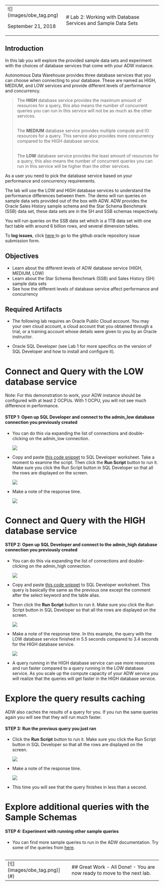 <table class="tbl-heading"><tr><td class="td-logo">![](images/obe_tag.png)

September 21, 2018
</td>
<td class="td-banner">
# Lab 2: Working with Database Services and Sample Data Sets
</td></tr><table>


## Introduction

In this lab you will explore the provided sample data sets and experiment with the choices of database services that come with your ADW instance.

Autonomous Data Warehouse  provides three database services that you can choose when connecting to your database. These are named as HIGH, MEDIUM, and LOW services and provide different levels of performance and concurrency.
<blockquote>
The <strong>HIGH</strong> database service provides the maximum amount of resources for a query, this also means the number of concurrent queries you can run in this service will not be as much as the other services.<br><br>

The <strong>MEDIUM</strong>  database service provides multiple compute and IO resources for a query. This service also provides more concurrency compared to the HIGH database service. <br><br>

The <strong>LOW</strong>  database service provides the least amount of resources for a query, this also means the number of concurrent queries you can run in this service will  be higher than the other services. <br>
</blockquote>
As a user you need to pick the database service based on your performance and concurrency requirements.

The lab will use the LOW and HIGH database services to understand the performance differences between them. The demo will run queries on sample data sets provided out of the box with ADW. ADW provides the Oracle Sales History sample schema and the Star Schema Benchmark (SSB) data set, these data sets are in the SH and SSB schemas respectively.

You will run queries on the SSB data set which is a 1TB data set with one fact table with around 6 billion rows, and several dimension tables.

To **log issues**, click <a href="https://github.com/millerhoo/journey4-adwc/issues/new" target="_blank"> here </a> to go to the github oracle repository issue submission form.

## Objectives

- Learn about the different levels of ADW database service (HIGH, MEDIUM, LOW)
- Learn about the Star Schema Benchmark (SSB) and Sales History (SH) sample data sets
- See how the different levels of database service affect performance and concurrency


## Required Artifacts

-   The following lab requires an Oracle Public Cloud account. You may your own cloud account, a cloud account that you obtained through a trial, or a training account whose details were given to you by an Oracle instructor.

-   Oracle SQL Developer (see Lab 1 for more specifics on the version of SQL Developer and how to install and configure it).


# Connect and Query with the LOW database service

 Note: For this demonstration to work, your ADW instance should be configured with at least 2 OCPUs.  With 1 OCPU, you will not see much difference in performance.


#### **STEP 1: Open up SQL Developer and connect to the admin_low database connection you previously created**

-   You can do this via expanding the list of connections and double-clicking on the admin_low connection.

    ![](images/200/snap0014314.jpg)

-   Copy and paste <a href="./scripts/200/low_ssb_query.txt" target="_blank">this code snippet</a> to SQL Developer worksheet. Take a moment to examine the script. Then click the **Run Script** button to run it. Make sure you click the Run Script button in SQL Developer so that all the rows are displayed on the screen.

    ![](./images/200/snap0014315.jpg)

-   Make a note of the response time.

    ![](./images/200/snap0014316.jpg)


# Connect and Query with the HIGH database service


#### **STEP 2: Open up SQL Developer and connect to the admin_high database connection you previously created**

-   You can do this via expanding the list of connections and double-clicking on the admin_high connection.

    ![](images/200/snap0014317.jpg)

-   Copy and paste <a href="./scripts/200/high_ssb_query.txt" target="_blank">this code snippet</a> to SQL Developer worksheet. This query is basically the same as the previous one except the comment after the select keyword and the table alias.

-   Then click the **Run Script** button to run it. Make sure you click the Run Script button in SQL Developer so that all the rows are displayed on the screen.

    ![](./images/200/snap0014323.jpg)

-   Make a note of the response time.  In this example, the query with the LOW database service finished in 5.5 seconds compared to 3.4 seconds for the HIGH database service.

    ![](images/200/snap0014320.jpg)

-   A query running in the HIGH database service can use more resources and run faster compared to a query running in the LOW database service. As you scale up the compute capacity of your ADW service you will realize that the queries will get faster in the HIGH database service.

# Explore the query results caching
ADW also caches the results of a query for you. If you run the same queries again you will see that they will run much faster.


#### **STEP 3: Run the previous query you just ran**

-   Click the **Run Script** button to run it. Make sure you click the Run Script button in SQL Developer so that all the rows are displayed on the screen.

    ![](./images/200/snap0014323.jpg)

-   Make a note of the response time.  

    ![](images/200/snap0014324.jpg)

-   This time you will see that the query finishes in less than a second.


# Explore additional queries with the Sample Schemas


#### **STEP 4: Experiment with running other sample queries**

-   You can find more sample queries to run in the ADW documentation.  Try some of the queries from <a href="https://docs.oracle.com/en/cloud/paas/autonomous-data-warehouse-cloud/user/sample-queries.html" target="_blank">here</a>.


<table>
<tr><td class="td-logo">[![](images/obe_tag.png)](#)</td>
<td class="td-banner">
## Great Work - All Done!
-   You are now ready to move to the next lab.
</td>
</tr>
<table>
